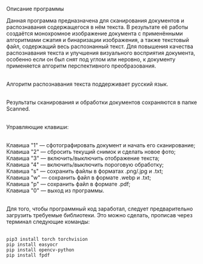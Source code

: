 Описание программы

Данная программа предназначена для сканирования документов и распознавания содержащегося в нём текста.
В результате её работы создаётся монохромное изображение документа с применёнными алгоритмами сжатия
и бинаризации изображения, а также текстовый файл, содержащий весь распознанный текст. Для повышения
качества распознавания текста и улучшения визуального восприятия документа, особенно если он был снят
под углом или неровно, к документу применяется алгоритм перспективного преобразования. <br /><br />

Алгоритм распознавания текста поддерживает русский язык.<br /><br />

Результаты сканирования и обработки документов сохраняются в папке Scanned.<br /><br />

Управляющие клавиши:<br /><br />

Клавиша "1" — сфотографировать документ и начать его сканирование;<br />
Клавиша "2" — сбросить текущий снимок и сделать новое фото;<br />
Клавиша "3" — включить/выключить отображение текста;<br />
Клавиша "4" — включить/выключить пороговую обработку;<br />
Клавиша "s" — сохранить файлы в форматах .png/.jpg и .txt;<br />
Клавиша "w" — сохранить файл в формате .webp и .txt;<br />
Клавиша "p" — сохранить файл в формате .pdf;<br />
Клавиша "0" — выход из программы.<br /><br />

Для того, чтобы программный код заработал, следует предварительно загрузить требуемые библиотеки.
Это можно сделать, прописав через терминал следующие команды:<br /><br />

```
pip3 install torch torchvision
pip install easyocr
pip install opencv-python
pip install fpdf
